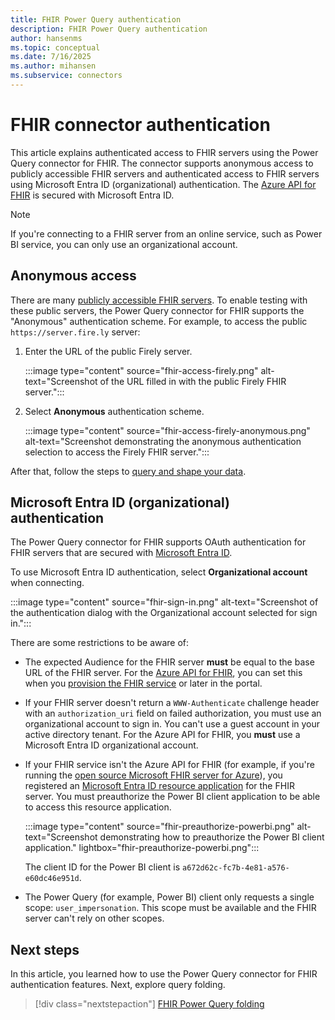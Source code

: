 ```yaml
---
title: FHIR Power Query authentication
description: FHIR Power Query authentication
author: hansenms
ms.topic: conceptual
ms.date: 7/16/2025
ms.author: mihansen
ms.subservice: connectors
---
```


# FHIR connector authentication

This article explains authenticated access to FHIR servers using the Power Query connector for FHIR. The connector supports anonymous access to publicly accessible FHIR servers and authenticated access to FHIR servers using Microsoft Entra ID (organizational) authentication. The [Azure API for FHIR](/azure/healthcare-apis) is secured with Microsoft Entra ID.

> [!NOTE]
> If you're connecting to a FHIR server from an online service, such as Power BI service, you can only use an organizational account.

## Anonymous access

There are many [publicly accessible FHIR servers](https://confluence.hl7.org/display/FHIR/Public+Test+Servers). To enable testing with these public servers, the Power Query connector for FHIR supports the "Anonymous" authentication scheme. For example, to access the public `https://server.fire.ly` server:

1. Enter the URL of the public Firely server.

   :::image type="content" source="fhir-access-firely.png" alt-text="Screenshot of the URL filled in with the public Firely FHIR server.":::

1. Select **Anonymous** authentication scheme.

   :::image type="content" source="fhir-access-firely-anonymous.png" alt-text="Screenshot demonstrating the anonymous authentication selection to access the Firely FHIR server.":::

After that, follow the steps to [query and shape your data](fhir.md).

## Microsoft Entra ID (organizational) authentication

The Power Query connector for FHIR supports OAuth authentication for FHIR servers that are secured with [Microsoft Entra ID](https://azure.microsoft.com/services/active-directory/).

To use Microsoft Entra ID authentication, select **Organizational account** when connecting.

:::image type="content" source="fhir-sign-in.png" alt-text="Screenshot of the authentication dialog with the Organizational account selected for sign in.":::

There are some restrictions to be aware of:

* The expected Audience for the FHIR server **must** be equal to the base URL of the FHIR server. For the [Azure API for FHIR](/azure/healthcare-apis/), you can set this when you [provision the FHIR service](/azure/healthcare-apis/fhir-paas-portal-quickstart#additional-settings) or later in the portal.

* If your FHIR server doesn't return a `WWW-Authenticate` challenge header with an `authorization_uri` field on failed authorization, you must use an organizational account to sign in. You can't use a guest account in your active directory tenant. For the Azure API for FHIR, you **must** use a Microsoft Entra ID organizational account.

* If your FHIR service isn't the Azure API for FHIR (for example, if you're running the [open source Microsoft FHIR server for Azure](https://github.com/Microsoft/fhir-server)), you registered an [Microsoft Entra ID resource application](/azure/healthcare-apis/azure-api-for-fhir/register-resource-azure-ad-client-app) for the FHIR server. You must preauthorize the Power BI client application to be able to access this resource application.

   :::image type="content" source="fhir-preauthorize-powerbi.png" alt-text="Screenshot demonstrating how to preauthorize the Power BI client application." lightbox="fhir-preauthorize-powerbi.png":::

   The client ID for the Power BI client is `a672d62c-fc7b-4e81-a576-e60dc46e951d`.

* The Power Query (for example, Power BI) client only requests a single scope: `user_impersonation`. This scope must be available and the FHIR server can't rely on other scopes.

## Next steps

In this article, you learned how to use the Power Query connector for FHIR authentication features. Next, explore query folding.

>[!div class="nextstepaction"]
>[FHIR Power Query folding](fhir-queryfolding.md)
